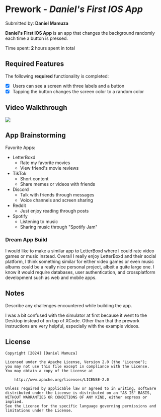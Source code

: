 # Prework - *Daniel's First IOS App*

Submitted by: **Daniel Mamuza**

**Daniel's First IOS App** is an app that changes the background randomly each time a button is pressed.

Time spent: **2** hours spent in total

## Required Features

The following **required** functionality is completed:

- [x] Users can see a screen with three labels and a button
- [x] Tapping the button changes the screen color to a random color
 
## Video Walkthrough

<div>
    <a href="https://www.loom.com/share/0d5b19034c4a48139b5c61cc27dd96b3">
      <img style="max-width:300px;" src="https://cdn.loom.com/sessions/thumbnails/0d5b19034c4a48139b5c61cc27dd96b3-3c8b48ff2c4dd138-full-play.gif">
    </a>
</div>  

## App Brainstorming 

Favorite Apps:
- LetterBoxd
    - Rate my favorite movies
    - View friend's movie reviews
- TikTok
    - Short content
    - Share memes or videos with friends
- Discord
    - Talk with friends through messages
    - Voice channels and screen sharing
- Reddit
    - Just enjoy reading through posts
- Spotify
    - Listening to music
    - Sharing music through "Spotify Jam"

### Dream App Build

I would like to make a similar app to LetterBoxd where I could rate video games or music instead. Overall I really enjoy
LetterBoxd and their social platform, I think something similar for either video games or even music albums could be a really 
nice personal project, albeit a quite large one. I know it would require databases, user authentication, and crossplatform
development such as web and mobile apps. 

## Notes

Describe any challenges encountered while building the app.

I was a bit confused with the simulator at first because it went to the Desktop instead of on top of XCode. 
Other than that the prework instructions are very helpful, especially with the example videos.

## License

    Copyright [2024] [Daniel Mamuza]

    Licensed under the Apache License, Version 2.0 (the "License");
    you may not use this file except in compliance with the License.
    You may obtain a copy of the License at

        http://www.apache.org/licenses/LICENSE-2.0

    Unless required by applicable law or agreed to in writing, software
    distributed under the License is distributed on an "AS IS" BASIS,
    WITHOUT WARRANTIES OR CONDITIONS OF ANY KIND, either express or implied.
    See the License for the specific language governing permissions and
    limitations under the License.
